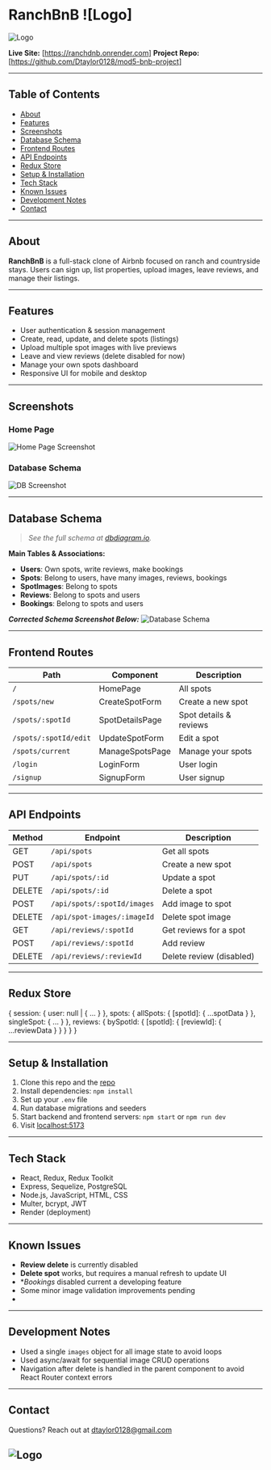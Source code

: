 # RanchBnB ![Logo]
![Logo](<frontend/images/logo ranch no back ground.png>)



**Live Site:** 
[https://ranchdnb.onrender.com] 
**Project Repo:** 
[https://github.com/Dtaylor0128/mod5-bnb-project]

---

## **Table of Contents**
- [About](#about)
- [Features](#features)
- [Screenshots](#screenshots)
- [Database Schema](#database-schema)
- [Frontend Routes](#frontend-routes)
- [API Endpoints](#api-endpoints)
- [Redux Store](#redux-store)
- [Setup & Installation](#setup--installation)
- [Tech Stack](#tech-stack)
- [Known Issues](#known-issues)
- [Development Notes](#development-notes)
- [Contact](#contact)

---

## **About**
**RanchBnB** is a full-stack clone of Airbnb focused on ranch and countryside stays. Users can sign up, list properties, upload images, leave reviews, and manage their listings.

---

## **Features**
- User authentication & session management
- Create, read, update, and delete spots (listings)
- Upload multiple spot images with live previews
- Leave and view reviews (delete disabled for now)
- Manage your own spots dashboard
- Responsive UI for mobile and desktop

---

## **Screenshots**
### Home Page

![Home Page Screenshot](<frontend/images/Screenshot 2025-06-30 140839.png>)

### Database Schema
![DB Screenshot](<frontend/images/Screenshot 2025-06-30 151007.png>)


---

## **Database Schema**
> _See the full schema at [dbdiagram.io](https://dbdiagram.io/d/bnb-project-schema-6791b84e37f5d6cbeba313fa)._

**Main Tables & Associations:**
- **Users**: Own spots, write reviews, make bookings
- **Spots**: Belong to users, have many images, reviews, bookings
- **SpotImages**: Belong to spots
- **Reviews**: Belong to spots and users
- **Bookings**: Belong to spots and users

**_Corrected Schema Screenshot Below:_**
![Database Schema](./screenshots/database-schema.png)

---

## **Frontend Routes**
| Path                  | Component          | Description                 |
|-----------------------|-------------------|-----------------------------|
| `/`                   | HomePage          | All spots                   |
| `/spots/new`          | CreateSpotForm    | Create a new spot           |
| `/spots/:spotId`      | SpotDetailsPage   | Spot details & reviews      |
| `/spots/:spotId/edit` | UpdateSpotForm    | Edit a spot                 |
| `/spots/current`      | ManageSpotsPage   | Manage your spots           |
| `/login`              | LoginForm         | User login                  |
| `/signup`             | SignupForm        | User signup                 |

---

## **API Endpoints**
| Method | Endpoint                        | Description                    |
|--------|---------------------------------|--------------------------------|
| GET    | `/api/spots`                    | Get all spots                  |
| POST   | `/api/spots`                    | Create a new spot              |
| PUT    | `/api/spots/:id`                | Update a spot                  |
| DELETE | `/api/spots/:id`                | Delete a spot                  |
| POST   | `/api/spots/:spotId/images`     | Add image to spot              |
| DELETE | `/api/spot-images/:imageId`     | Delete spot image              |
| GET    | `/api/reviews/:spotId`          | Get reviews for a spot         |
| POST   | `/api/reviews/:spotId`          | Add review                     |
| DELETE | `/api/reviews/:reviewId`        | Delete review (disabled)       |

---

## **Redux Store**

{
session: { user: null | { ... } },
spots: {
allSpots: { [spotId]: { ...spotData } },
singleSpot: { ... }
},
reviews: {
bySpotId: { [spotId]: { [reviewId]: { ...reviewData } } }
}
}

---

## **Setup & Installation**
1. Clone this repo and the [repo](https://github.com/Dtaylor0128/mod5-bnb-project)
2. Install dependencies: `npm install`
3. Set up your `.env` file
4. Run database migrations and seeders
5. Start backend and frontend servers: `npm start` or `npm run dev`
6. Visit [localhost:5173](http://localhost:8001)

---

## **Tech Stack**
- React, Redux, Redux Toolkit
- Express, Sequelize, PostgreSQL
- Node.js, JavaScript, HTML, CSS
- Multer, bcrypt, JWT
- Render (deployment)

---

## **Known Issues**
- **Review delete** is currently disabled
- **Delete spot** works, but requires a manual refresh to update UI
- **Bookings* disabled current a developing feature
- Some minor image validation improvements pending
-

---

## **Development Notes**
- Used a single `images` object for all image state to avoid loops
- Used async/await for sequential image CRUD operations
- Navigation after delete is handled in the parent component to avoid React Router context errors

---

## **Contact**
Questions? Reach out at [dtaylor0128@gmail.com](mailto:dtaylor0128@gmail.com)

![Logo](frontend/public/ranchBNB-letters.png)
---
